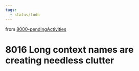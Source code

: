 ```yaml
---
tags:
  - status/todo
---
```

from [8000-pendingActivities](8000-pendingActivities.md)
# 8016 Long context names are creating needless clutter